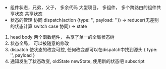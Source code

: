 - 组件状态，兄弟，父子， 多余代码
    大型项目， 多组件， 多个跨路由的组件共享状态
    共享状态
- 状态的管理 协同 
    dispatch(action {type: '', payload: ''}) -> reducer(无差别的状态计算 switch case 协同) -> state

1. head body 两个函数组件， 共享了单一的全局状态树
2. 状态全局， 可以被随意的修改
3. dispatch 使状态的改变可控, 任何改变都可以在dispatch中找到源头 { type: '', payload }
4. 通知发生了状态改变, oldState newState, 使用新的状态吧 subscript